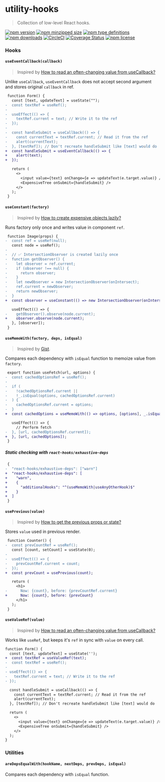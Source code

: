 # utility-hooks

> Collection of low-level React hooks.

[![npm version](https://img.shields.io/npm/v/utility-hooks.svg)](https://npmjs.com/utility-hooks)
[![npm minzipped size](https://img.shields.io/bundlephobia/minzip/utility-hooks.svg)](https://bundlephobia.com/result?p=utility-hooks)
[![npm type definitions](https://img.shields.io/npm/types/utility-hooks.svg)](https://npmjs.com/utility-hooks)
[![npm downloads](https://img.shields.io/npm/dm/utility-hooks.svg)](https://npmjs.com/utility-hooks)
[![CircleCI](https://circleci.com/gh/umidbekkarimov/utility-hooks.svg?style=svg)](https://circleci.com/gh/umidbekkarimov/utility-hooks)
[![Coverage Status](https://coveralls.io/repos/github/umidbekkarimov/utility-hooks/badge.svg)](https://coveralls.io/github/umidbekkarimov/utility-hooks)
[![npm license](https://img.shields.io/npm/l/utility-hooks.svg)](https://npmjs.com/utility-hooks)

### Hooks

#### `useEventCallback(callback)`

> Inspired by [How to read an often-changing value from useCallback?](https://reactjs.org/docs/hooks-faq.html#how-to-read-an-often-changing-value-from-usecallback)

Unlike `useCallback`, `useEventCallback` does not accept second argument and stores original `callback` in ref.

```diff
 function Form() {
   const [text, updateText] = useState("");
-  const textRef = useRef();
-
-  useEffect(() => {
-    textRef.current = text; // Write it to the ref
-  });
-
-  const handleSubmit = useCallback(() => {
-    const currentText = textRef.current; // Read it from the ref
-    alert(currentText);
-  }, [textRef]); // Don't recreate handleSubmit like [text] would do
+  const handleSubmit = useEventCallback(() => {
+    alert(text);
+  });

   return (
     <>
       <input value={text} onChange={e => updateText(e.target.value)} />
       <ExpensiveTree onSubmit={handleSubmit} />
     </>
   );
 }

```

#### `useConstant(factory)`

> Inspired by [How to create expensive objects lazily?](https://reactjs.org/docs/hooks-faq.html#how-to-create-expensive-objects-lazily)

Runs factory only once and writes value in component `ref`.

```diff
 function Image(props) {
-  const ref = useRef(null);
   const node = useRef();
-
-  // ✅ IntersectionObserver is created lazily once
-  function getObserver() {
-    let observer = ref.current;
-    if (observer !== null) {
-      return observer;
-    }
-    let newObserver = new IntersectionObserver(onIntersect);
-    ref.current = newObserver;
-    return newObserver;
-  }
+  const observer = useConstant(() => new IntersectionObserver(onIntersect));

   useEffect(() => {
-    getObserver().observe(node.current);
+    observer.observe(node.current);
   }, [observer]);
 }
```

#### `useMemoWith(factory, deps, isEqual)`

> Inspired by [Gist](https://gist.github.com/kentcdodds/fb8540a05c43faf636dd68647747b074#gistcomment-2830503).

Compares each dependency with `isEqual` function to memoize value from `factory`.

```diff
 export function useFetch(url, options) {
-  const cachedOptionsRef = useRef();
-
-  if (
-    !cachedOptionsRef.current ||
-    !_.isEqual(options, cachedOptionsRef.current)
-  ) {
-    cachedOptionsRef.current = options;
-  }
+  const cachedOptions = useMemoWith(() => options, [options], _.isEqual);

   useEffect(() => {
     // Perform fetch
-  }, [url, cachedOptionsRef.current]);
+  }, [url, cachedOptions]);
 }

```

##### Static checking with `react-hooks/exhaustive-deps`

```diff
 {
-  "react-hooks/exhaustive-deps": ["warn"]
+  "react-hooks/exhaustive-deps": [
+    "warn",
+    {
+      "additionalHooks": "^(useMemoWith|useAnyOtherHook)$"
+    }
+  ]
 }
```

#### `usePrevious(value)`

> Inspired by [How to get the previous props or state?](https://reactjs.org/docs/hooks-faq.html#how-to-get-the-previous-props-or-state)

Stores `value` used in previous render.

```diff
 function Counter() {
-  const prevCountRef = useRef();
   const [count, setCount] = useState(0);
-
-  useEffect(() => {
-    prevCountRef.current = count;
-  });
+  const prevCount = usePrevious(count);

   return (
     <h1>
-      Now: {count}, before: {prevCountRef.current}
+      Now: {count}, before: {prevCount}
     </h1>
   );
 }


```

#### `useValueRef(value)`

> Inspired by [How to read an often-changing value from useCallback?](https://reactjs.org/docs/hooks-faq.html#how-to-read-an-often-changing-value-from-usecallback)

Works like `useRef`, but keeps it's `ref` in sync with `value` on every call.

```diff
function Form() {
  const [text, updateText] = useState('');
+  const textRef = useValueRef(text);
-  const textRef = useRef();
-
- useEffect(() => {
-   textRef.current = text; // Write it to the ref
- });

  const handleSubmit = useCallback(() => {
    const currentText = textRef.current; // Read it from the ref
    alert(currentText);
  }, [textRef]); // Don't recreate handleSubmit like [text] would do

  return (
    <>
      <input value={text} onChange={e => updateText(e.target.value)} />
      <ExpensiveTree onSubmit={handleSubmit} />
    </>
  );
}
```

### Utilities

#### `areDepsEqualWith(hookName, nextDeps, prevDeps, isEqual)`

Compares each dependency with `isEqual` function.

